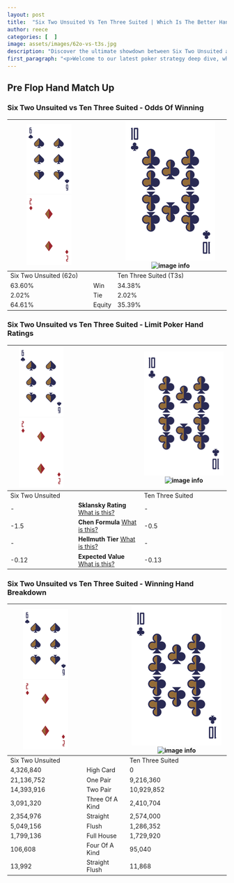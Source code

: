 ```yaml
---
layout: post
title:  "Six Two Unsuited Vs Ten Three Suited | Which Is The Better Hand In Poker? A Complete Guide"
author: reece
categories: [  ]
image: assets/images/62o-vs-t3s.jpg
description: "Discover the ultimate showdown between Six Two Unsuited and Ten Three Suited in poker! Uncover the odds, strategies, and scenarios where one hand triumphs over the other. Get ready to up your poker game with this thrilling analysis."
first_paragraph: "<p>Welcome to our latest poker strategy deep dive, where we're pitting two distinct hands against each other in a high-stakes showdown: Six Two Unsuited vs Ten Three Suited.</p><p>In the dynamic world of poker, every decision counts, and knowing which hand holds the upper hand is key to your success at the table.</p><p>In this article, we'll dissect these two hands, explore the scenarios where one dominates the other, and equip you with the knowledge to make strategic choices that can tip the odds in your favor.</p><p>Get ready to unravel the intriguing dynamics of these poker hands and elevate your game to new heights.</p>"
---
```




[comment]: # (sp0)

## Pre Flop Hand Match Up

<div class="table hand-ratings" markdown="1"> 



### Six Two Unsuited vs Ten Three Suited - Odds Of Winning


    
| ![image info](assets/images/hand1/6.png) ![image info](assets/images/hand1/2o.png) |  | ![image info](assets/images/hand2/T.png) ![image info](assets/images/hand2/3s.png) |
| -------- | -------- | -------- |
| Six Two Unsuited (62o) |  | Ten Three Suited (T3s) |
| 63.60% | Win | 34.38% |
| 2.02% | Tie | 2.02% |
| 64.61% | Equity | 35.39% |




[comment]: # (sp1)



### Six Two Unsuited vs Ten Three Suited - Limit Poker Hand Ratings


    
| ![image info](assets/images/hand1/6.png) ![image info](assets/images/hand1/2o.png) |  | ![image info](assets/images/hand2/T.png) ![image info](assets/images/hand2/3s.png) |
| -------- | -------- | -------- |
| Six Two Unsuited |  | Ten Three Suited |
| - | **Sklansky Rating** [What is this?](/sklansky-rating-explained) | - |
| -1.5 | **Chen Formula** [What is this?](/chen-formula-explained) | -0.5 |
| - | **Hellmuth Tier** [What is this?](/Hellmuth-tier-explained) | - |
| -0.12 | **Expected Value** [What is this?](/expected-value-explained) | -0.13 |




[comment]: # (sp2)



### Six Two Unsuited vs Ten Three Suited - Winning Hand Breakdown


    
| ![image info](assets/images/hand1/6.png) ![image info](assets/images/hand1/2o.png) |  | ![image info](assets/images/hand2/T.png) ![image info](assets/images/hand2/3s.png) |
| -------- | -------- | -------- |
| Six Two Unsuited |  | Ten Three Suited |
| 4,326,840 | High Card | 0 |
| 21,136,752 | One Pair | 9,216,360 |
| 14,393,916 | Two Pair | 10,929,852 |
| 3,091,320 | Three Of A Kind | 2,410,704 |
| 2,354,976 | Straight | 2,574,000 |
| 5,049,156 | Flush | 1,286,352 |
| 1,799,136 | Full House | 1,729,920 |
| 106,608 | Four Of A Kind | 95,040 |
| 13,992 | Straight Flush | 11,868 |




[comment]: # (sp3)



</div>

[comment]: # (sp4)



[comment]: # (sp5)

